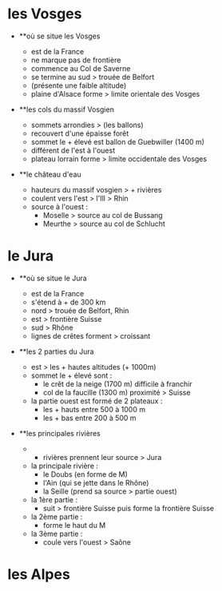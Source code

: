 # les Vosges

- **où se situe les Vosges 
	- est de la France
	- ne marque pas de frontière
	- commence au Col de Saverne
	- se termine au sud > trouée de Belfort 
	- (présente une faible altitude)
	- plaine d'Alsace forme > limite orientale des Vosges

- **les cols du massif Vosgien
	- sommets arrondies > (les ballons)
	- recouvert d'une épaisse forêt
	- sommet le + élevé est ballon de Guebwiller (1400 m)
	- différent de l'est à l'ouest
	- plateau lorrain forme > limite occidentale des Vosges

- **le château d'eau 
	- hauteurs du massif vosgien > + rivières
	- coulent vers l'est > l'Ill > Rhin
	- source à l'ouest :
		-  Moselle > source au col de Bussang
		- Meurthe > source au col de Schlucht

# le Jura

- **où se situe le Jura
	- est de la France
	- s'étend à + de 300 km
	- nord > trouée de Belfort, Rhin
	- est > frontière Suisse 
	- sud > Rhône
	- lignes de crêtes forment > croissant 

- **les 2 parties du Jura
	- est > les + hautes altitudes (+ 1000m)
	- sommet le + élevé sont :
		- le crêt de la neige (1700 m) difficile à franchir 
		- col de la faucille (1300 m) proximité > Suisse
	- la partie ouest est formé de 2 plateaux :
		- les + hauts entre 500 à 1000 m
		- les + bas entre 200 à 500 m 

- **les principales rivières
	- + rivières prennent leur source > Jura
	- la principale rivière :
		- le Doubs (en forme de M)
		- l'Ain (qui se jette dans le Rhône)
		- la Seille (prend sa source > partie ouest)
	- la 1ère partie :
		- suit > frontière Suisse puis forme la frontière Suisse
	- la 2ème partie :
		- forme le haut du M 
	- la 3ème partie :
		- coule vers l'ouest > Saône

# les Alpes

